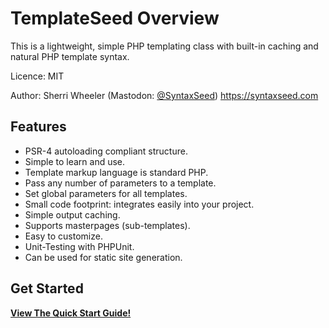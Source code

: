 # TemplateSeed Overview

This is a lightweight, simple PHP templating class with built-in caching and natural PHP template syntax.

Licence: MIT

Author: Sherri Wheeler (Mastodon: [@SyntaxSeed](https://phpc.social/@syntaxseed)) https://syntaxseed.com

Features
--------

* PSR-4 autoloading compliant structure.
* Simple to learn and use.
* Template markup language is standard PHP.
* Pass any number of parameters to a template.
* Set global parameters for all templates.
* Small code footprint: integrates easily into your project.
* Simple output caching.
* Supports masterpages (sub-templates).
* Easy to customize.
* Unit-Testing with PHPUnit.
* Can be used for static site generation.

Get Started
--------

**[View The Quick Start Guide!](quick-start.md)**
